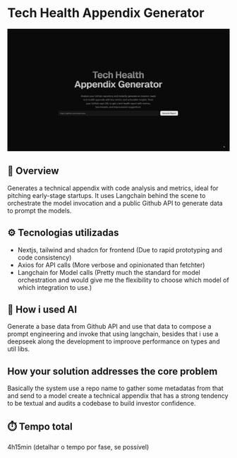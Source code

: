 
# Tech Health Appendix Generator


![hero](hero.gif)




## 📌 Overview

Generates a technical appendix with code analysis and metrics, ideal for pitching early-stage startups. It uses Langchain behind the scene to orchestrate the model invocation and a public Github API to generate data to prompt the models.

## ⚙️ Tecnologias utilizadas

- Nextjs, tailwind and shadcn for frontend (Due to rapid prototyping and code consistency)
- Axios for API calls (More verbose and opinionated than fetchter)
- Langchain for Model calls (Pretty much the standard for model orchestration and would give me the flexibility to choose which model of which integration to use.)

## 🧠 How i used AI

Generate a base data from Github API and use that data to compose a prompt engineering and invoke that using langchain, besides that i use a deepseek along the development to improove performance on types and util libs.

## How your solution addresses the core problem

Basically the system use a repo name to gather some metadatas from that and send to a model create a technical appendix that has a strong tendency to be textual and audits a codebase to build investor confidence.

## ⏱️ Tempo total

4h15min (detalhar o tempo por fase, se possível)
